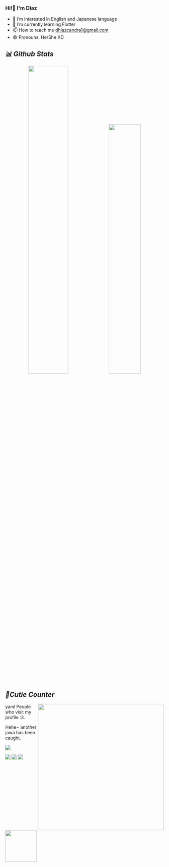 <div align="center">

</div>


### Hi!👋 I'm Diaz
- 👀 I’m interested in English and Japanese language
- 🌱 I’m currently learning Flutter
- 📫 How to reach me dhiazcandra1@gmail.com
- 😄 Pronouns: He/She XD

## *📊 Github Stats*

<p align="center"><img width="50%" src="https://github-readme-stats.vercel.app/api?username=Dvaranouz&show_icons=true&count_private=true&theme=react&hide_border=true&bg_color=0D1117"/> <img width="45%" src="https://github-readme-stats.vercel.app/api/top-langs/?username=Dvaranouz&show_icons=true&count_private=true&theme=react&hide_border=true&bg_color=0D1117&layout=compact"/>
</p>

## *🧋Cutie Counter*

<a href="https://discord.com/users/738748102311280681"><img align="right" width=400 src="https://moe-counter.glitch.me/get/@miyagawamizu?theme=rule34"></a>
<a href="https://github.com/Dvaranouz"><img align="left" width="100" src="https://cdn.discordapp.com/attachments/1077108830862839848/1130676248843137035/105634085_p12.png"></a>

yaml
People who visit my profile :3.

Hehe~ another jawa has been caught.


[![](https://github-profile-trophy.vercel.app/?username=Dvaranouz)](https://github.com/Dvaranouz/github-profile-trophy)


[![](https://img.shields.io/github/followers/Dvaranouz?label=Followers&style=social)](https://github.com/Dvaranouz)
[![](https://img.shields.io/badge/Discord-7289DA?logo=discord&logoColor=white)](https://discord.com/users/861959239169474582)
[![](https://img.shields.io/badge/Steam-1a6a98?logo=steam&logoColor=white)](https://steamcommunity.com/id/Dvaranuz)
